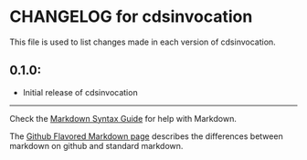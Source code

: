 # CHANGELOG for cdsinvocation

This file is used to list changes made in each version of cdsinvocation.

## 0.1.0:

* Initial release of cdsinvocation

- - - 
Check the [Markdown Syntax Guide](http://daringfireball.net/projects/markdown/syntax) for help with Markdown.

The [Github Flavored Markdown page](http://github.github.com/github-flavored-markdown/) describes the differences between markdown on github and standard markdown.
